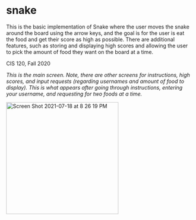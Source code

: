 # snake

This is the basic implementation of Snake where the user moves the snake around the board using the arrow keys, and the goal is for the user is eat the food and get their score as high as possible. There are additional features, such as storing and displaying high scores and allowing the user to pick the amount of food they want on the board at a time.

CIS 120, Fall 2020

*This is the main screen. Note, there are other screens for instructions, high scores, and input requests (regarding usernames and amount of food to display). This is what appears after going through instructions, entering your username, and requesting for two foods at a time.*

<img width="302" alt="Screen Shot 2021-07-18 at 8 26 19 PM" src="https://user-images.githubusercontent.com/68198839/126089854-096e246b-93f7-4999-a411-6cabfc80d526.png">
